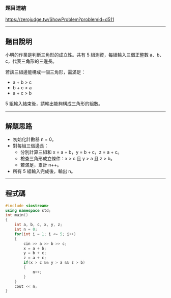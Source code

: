 ### 題目連結  
https://zerojudge.tw/ShowProblem?problemid=d511

---

## 題目說明  

小明的作業是判斷三角形的成立性。共有 5 組測資，每組輸入三個正整數 a、b、c，代表三角形的三邊長。

若該三組邊能構成一個三角形，需滿足：
- a + b > c  
- b + c > a  
- a + c > b

5 組輸入結束後，請輸出能夠構成三角形的組數。

---

## 解題思路  

- 初始化計數器 n = 0。
- 對每組三個邊長：
  - 分別計算三組和 x = a + b，y = b + c，z = a + c。
  - 檢查三角形成立條件：x > c 且 y > a 且 z > b。
  - 若滿足，累計 n++。
- 所有 5 組輸入完成後，輸出 n。

---

## 程式碼  

```cpp
#include <iostream>
using namespace std;
int main()
{
    int a, b, c, x, y, z;
    int n = 0;
    for(int i = 1; i <= 5; i++)
    {
        cin >> a >> b >> c;
        x = a + b;
        y = b + c;
        z = a + c;
        if(x > c && y > a && z > b)
        {
            n++;
        }
    }
    cout << n;
}
